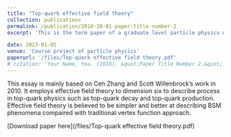 ```yaml
---
title: "Top-quark effective field theory"
collection: publications
permalink: /publication/2010-10-01-paper-title-number-2
excerpt: 'This is the term paper of a graduate level particle physics with Prof. [Jiayin Gu](https://inspirehep.net/authors/1274618). Though my interest now shifts from particle physics to biophysics and soft matter, I really appreciate Prof. Gu's instruction and encouragement to me, which give me confidence to further my career in academia.'

date: 2023-01-05
venue: 'Course project of particle physics'
paperurl: '/files/Top-quark effective field theory.pdf'
# citation: 'Your Name, You. (2010). &quot;Paper Title Number 2.&quot; <i>Journal 1</i>. 1(2).'
---
```

This essay is mainly based on Cen Zhang and Scott Willenbrock’s work in 2010. It employs effective field theory to dimension six to describe process in top-quark physics such as top-quark decay and top-quark production. Effective field theory is believed to be simpler and better at describing BSM phenomena compaired with traditional vertex function approach.


[Download paper here](/files/Top-quark effective field theory.pdf)
